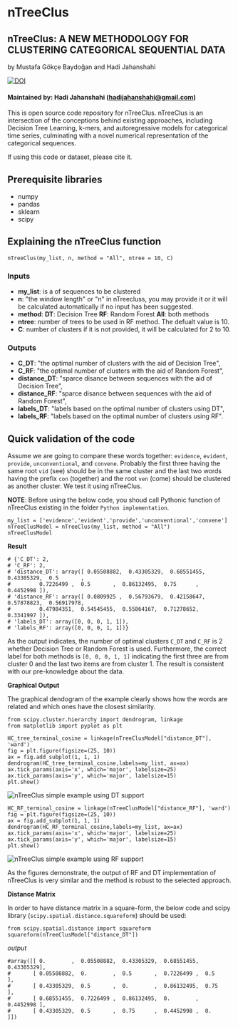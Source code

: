 # nTreeClus
## nTreeClus: A NEW METHODOLOGY FOR CLUSTERING CATEGORICAL SEQUENTIAL DATA

by Mustafa Gökçe Baydoğan and Hadi Jahanshahi

[![DOI](https://zenodo.org/badge/DOI/10.5281/zenodo.1295516.svg)](https://doi.org/10.5281/zenodo.1295516)






#### Maintained by: Hadi Jahanshahi (hadijahanshahi@gmail.com)
This is open source code repository for nTreeClus. nTreeClus is an intersection of the conceptions behind existing approaches, including Decision Tree Learning, k-mers, and autoregressive models for categorical time series, culminating with a novel numerical representation of the categorical sequences.

If using this code or dataset, please cite it.


## Prerequisite libraries
* numpy
* pandas
* sklearn
* scipy


## Explaining the nTreeClus function
```
nTreeClus(my_list, n, method = "All", ntree = 10, C)
```
### Inputs
* **my_list**: is a of sequences to be clustered
* **n**: "the window length" or "n" in nTreecluss, you may provide it or it will be calculated automatically if no input has been suggested.
* **method**: 
    **DT**: Decision Tree
    **RF**: Random Forest
    **All**: both methods
* **ntree**: number of trees to be used in RF method. The defualt value is 10.
* **C**: number of clusters if it is not provided, it will be calculated for 2 to 10.

### Outputs
* **C_DT**: "the optimal number of clusters with the aid of Decision Tree",
* **C_RF**: "the optimal number of clusters with the aid of Random Forest",
* **distance_DT**: "sparce disance between sequences with the aid of Decision Tree",
* **distance_RF**: "sparce disance between sequences with the aid of Random Forest",
* **labels_DT**: "labels based on the optimal number of clusters using DT",
* **labels_RF**: "labels based on the optimal number of clusters using RF".



## Quick validation of the code
Assume we are going to compare these words together: `evidence`, `evident`, `provide`, `unconventional`, and `convene`. Probably the first three having the same root `vid` (see) should be in the same cluster and the last two words having the prefix `con` (together)  and the root `ven` (come) should be clustered as another cluster. We test it using nTreeClus. 

**NOTE**: Before using the below code, you shoud call Pythonic function of nTreeClus existing in the folder `Python implementation`.

```
my_list = ['evidence','evident','provide','unconventional','convene']
nTreeClusModel = nTreeClus(my_list, method = "All")
nTreeClusModel
```
**Result**
```
# {'C_DT': 2,
# 'C_RF': 2,
# 'distance_DT': array([ 0.05508882,  0.43305329,  0.68551455,  0.43305329,  0.5       ,
#         0.7226499 ,  0.5       ,  0.86132495,  0.75      ,  0.4452998 ]),
# 'distance_RF': array([ 0.0809925 ,  0.56793679,  0.42158647,  0.57878823,  0.56917978,
#         0.47984351,  0.54545455,  0.55864167,  0.71278652,  0.3341997 ]),
# 'labels_DT': array([0, 0, 0, 1, 1]),
# 'labels_RF': array([0, 0, 0, 1, 1])}
```

As the output indicates, the number of optimal clusters `C_DT` and `C_RF` is 2 whether Decision Tree or Random Forest is used. Furthermore, the correct label for both methods is `[0, 0, 0, 1, 1]` indicating the first three are from cluster 0 and the last two items are from cluster 1. The result is consistent with our pre-knowledge about the data.


**Graphical Output**

The graphical dendogram of the example clearly shows how the words are related and which ones have the closest similarity.  

```
from scipy.cluster.hierarchy import dendrogram, linkage
from matplotlib import pyplot as plt

HC_tree_terminal_cosine = linkage(nTreeClusModel["distance_DT"], 'ward')
fig = plt.figure(figsize=(25, 10))
ax = fig.add_subplot(1, 1, 1)
dendrogram(HC_tree_terminal_cosine,labels=my_list, ax=ax)
ax.tick_params(axis='x', which='major', labelsize=25)
ax.tick_params(axis='y', which='major', labelsize=15)
plt.show()
```
![nTreeClus simple example using DT support](https://image.ibb.co/gPaZs8/n_Tree_Clus_HC_DT.png)


```
HC_RF_terminal_cosine = linkage(nTreeClusModel["distance_RF"], 'ward')
fig = plt.figure(figsize=(25, 10))
ax = fig.add_subplot(1, 1, 1)
dendrogram(HC_RF_terminal_cosine,labels=my_list, ax=ax)
ax.tick_params(axis='x', which='major', labelsize=25)
ax.tick_params(axis='y', which='major', labelsize=15)
plt.show()
```
![nTreeClus simple example using RF support](https://image.ibb.co/nQQsC8/n_Tree_Clus_HC_RF.png)


As the figures demonstrate, the output of RF and DT implementation of nTreeClus is very similar and the method is robust to the selected approach.

**Distance Matrix**

In order to have distance matrix in a square-form, the below code and scipy library (`scipy.spatial.distance.squareform`) should be used: 

```
from scipy.spatial.distance import squareform
squareform(nTreeClusModel["distance_DT"])
```
*output*
```
#array([[ 0.        ,  0.05508882,  0.43305329,  0.68551455,  0.43305329],
#       [ 0.05508882,  0.        ,  0.5       ,  0.7226499 ,  0.5       ],
#       [ 0.43305329,  0.5       ,  0.        ,  0.86132495,  0.75      ],
#       [ 0.68551455,  0.7226499 ,  0.86132495,  0.        ,  0.4452998 ],
#       [ 0.43305329,  0.5       ,  0.75      ,  0.4452998 ,  0.        ]])
```
